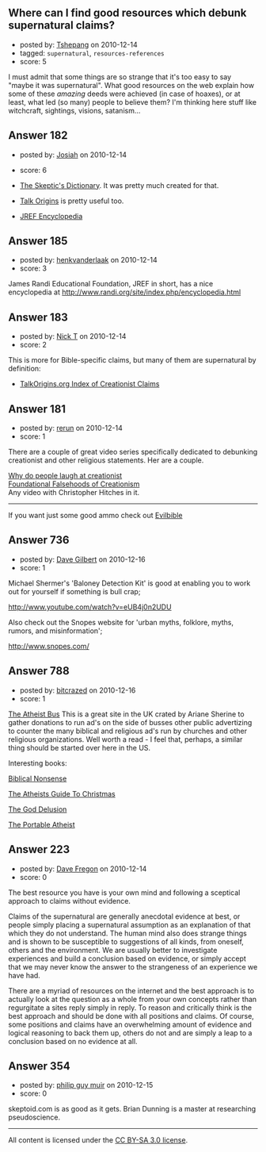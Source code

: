 ## Where can I find good resources which debunk supernatural claims?

- posted by: [Tshepang](https://stackexchange.com/users/-1/141-tshepang) on 2010-12-14
- tagged: `supernatural`, `resources-references`
- score: 5

I must admit that some things are so strange that it's too easy to say "maybe it was supernatural". What good resources on the web explain how some of these *amazing* deeds were achieved (in case of hoaxes), or at least, what led (so many) people to believe them? I'm thinking here stuff like witchcraft, sightings, visions, satanism...


## Answer 182

- posted by: [Josiah](https://stackexchange.com/users/-1/88-josiah) on 2010-12-14
- score: 6

 - [The Skeptic's Dictionary](http://www.skepdic.com/). It was pretty much created for that.
 - [Talk Origins](http://talkorigins.org/) is pretty useful too.
 - [JREF Encyclopedia](http://www.randi.org/site/index.php/encyclopedia.html)


## Answer 185

- posted by: [henkvanderlaak](https://stackexchange.com/users/-1/157-henkvanderlaak) on 2010-12-14
- score: 3

James Randi Educational Foundation, JREF in short, has a nice encyclopedia at http://www.randi.org/site/index.php/encyclopedia.html


## Answer 183

- posted by: [Nick T](https://stackexchange.com/users/-1/11-nick-t) on 2010-12-14
- score: 2

<p>This is more for Bible-specific claims, but many of them are supernatural by definition:</p>

<ul>
<li><a href="http://www.talkorigins.org/indexcc/" rel="nofollow">TalkOrigins.org Index of Creationist Claims</a></li>
</ul>



## Answer 181

- posted by: [rerun](https://stackexchange.com/users/-1/154-rerun) on 2010-12-14
- score: 1

<p>There are a couple of great video series specifically dedicated to debunking creationist and other religious statements. Her are a couple.</p>

<p><a href="http://www.youtube.com/watch?v=BS5vid4GkEY" rel="nofollow">Why do people laugh at creationist</a> <br/>
<a href="http://www.youtube.com/view_play_list?p=126AFB53A6F002CC" rel="nofollow">Foundational Falsehoods of Creationism</a> <br/>
Any video with Christopher Hitches in it.</p>

<hr>

<p>If you want just some good ammo check out <a href="http://www.evilbible.com/" rel="nofollow">Evilbible</a></p>



## Answer 736

- posted by: [Dave Gilbert](https://stackexchange.com/users/-1/238-dave-gilbert) on 2010-12-16
- score: 1

Michael Shermer's 'Baloney Detection Kit' is good at enabling you to work out for yourself if something is bull crap;

http://www.youtube.com/watch?v=eUB4j0n2UDU


Also check out the Snopes website for 'urban myths, folklore, myths, rumors, and misinformation'; 

http://www.snopes.com/



## Answer 788

- posted by: [bitcrazed](https://stackexchange.com/users/-1/61-bitcrazed) on 2010-12-16
- score: 1

<p><a href="http://www.atheistbus.org.uk/" rel="nofollow">The Atheist Bus</a>
This is a great site in the UK crated by Ariane Sherine to gather donations to run ad's on the side of busses other public advertizing to counter the many biblical and religious ad's run by churches and other religious organizations. Well worth a read - I feel that, perhaps, a similar thing should be started over here in the US.</p>

<p>Interesting books:</p>

<p><a href="http://rads.stackoverflow.com/amzn/click/0595341829" rel="nofollow">Biblical Nonsense</a></p>

<p><a href="http://rads.stackoverflow.com/amzn/click/0595341829" rel="nofollow">The Atheists Guide To Christmas</a></p>

<p><a href="http://rads.stackoverflow.com/amzn/click/0618918248" rel="nofollow">The God Delusion</a></p>

<p><a href="http://rads.stackoverflow.com/amzn/click/0306816083" rel="nofollow">The Portable Atheist</a></p>



## Answer 223

- posted by: [Dave Fregon](https://stackexchange.com/users/-1/160-dave-fregon) on 2010-12-14
- score: 0

The best resource you have is your own mind and following a sceptical approach to claims without evidence.

Claims of the supernatural are generally anecdotal evidence at best, or people simply placing a supernatural assumption as an explanation of that which they do not understand. The human mind also does strange things and is shown to be susceptible to suggestions of all kinds, from oneself, others and the environment. We are usually better to investigate experiences and build a conclusion based on evidence, or simply accept that we may never know the answer to the strangeness of an experience we have had.

There are a myriad of resources on the internet and the best approach is to actually look at the question as a whole from your own concepts rather than regurgitate a sites reply simply in reply. To reason and critically think is the best approach and should be done with all positions and claims. Of course, some positions and claims have an overwhelming amount of evidence and logical reasoning to back them up, others do not and are simply a leap to a conclusion based on no evidence at all.


## Answer 354

- posted by: [philip guy muir](https://stackexchange.com/users/-1/182-philip-guy-muir) on 2010-12-15
- score: 0

skeptoid.com is as good as it gets. Brian Dunning is a master at researching pseudoscience. 



---

All content is licensed under the [CC BY-SA 3.0 license](https://creativecommons.org/licenses/by-sa/3.0/).
